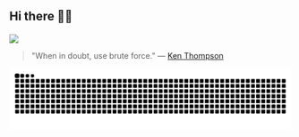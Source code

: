 ## Hi there 🤘🏼

<a href="https://github.com/g8rdier">
  <img align="center" height="170px" src="https://github-readme-stats.vercel.app/api?username=g8rdier&show_icons=true&theme=dark" />
</a>


> "When in doubt, use brute force." — [Ken Thompson](https://en.wikipedia.org/wiki/Ken_Thompson)

![github contribution grid snake animation](https://raw.githubusercontent.com/yxxhero/yxxhero/output/github-contribution-grid-snake.svg)
